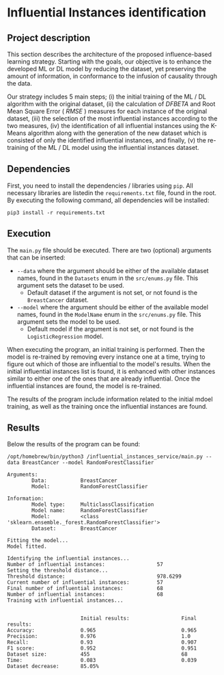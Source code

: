 # Influential Instances identification

## Project description
This section describes the architecture of the proposed influence-based learning strategy. Starting with the goals, our objective is to enhance the developed ML or DL model by reducing the dataset, yet preserving the amount of information, in conformance to the infusion of causality through the data. 

Our strategy includes 5 main steps; (i) the initial training of the ML / DL algorithm with the original dataset, (ii) the calculation of $DFBETA$ and Root Mean Square Error ( $RMSE$ ) measures for each instance of the original dataset, (iii) the selection of the most influential instances according to the two measures, (iv) the identification of all influential instances using the K-Means algorithm along with the generation of the new dataset which is consisted of only the identified influential instances, and finally, (v) the re-training of the ML / DL model using the influential instances dataset.

## Dependencies

First, you need to install the dependencies / libraries using `pip`. All necessary libraries are listedin the `requirements.txt` file, found in the root. By executing the following command, all dependencies will be installed: 

    pip3 install -r requirements.txt

## Execution

The `main.py` file should be executed. There are two (optional) arguments that can be inserted: 

* `--data` where the argument should be either of the available dataset names, found in the `Datasets` enum in the `src/enums.py` file. This argument sets the dataset to be used. 
    * Default dataset if the argument is not set, or not found is the `BreastCancer` dataset.
* `--model` where the argument should be either of the available model names, found in the `ModelName` enum in the `src/enums.py` file. This argument sets the model to be used. 
    * Default model if the argument is not set, or not found is the `LogisticRegression` model.

When executing the program, an initial training is performed. Then the model is re-trained by removing every instance one at a time, trying to figure out which of those are influential to the model's results. When the initial influential instances list is found, it is enhanced with other instances similar to either one of the ones that are already influential. Once the influential instances are found, the model is re-trained.

The results of the program include information related to the initial mdoel training, as well as the training once the influential instances are found. 

## Results

Below the results of the program can be found: 

    /opt/homebrew/bin/python3 /influential_instances_service/main.py --data BreastCancer --model RandomForestClassifier

```
Arguments:
        Data:           BreastCancer
        Model:          RandomForestClassifier

Information:
        Model type:     MulticlassClassification
        Model name:     RandomForestClassifier
        Model:          <class 'sklearn.ensemble._forest.RandomForestClassifier'>
        Dataset:        BreastCancer

Fitting the model...
Model fitted.

Identifying the influential instances...
Number of influential instances:                 57
Setting the threshold distance...
Threshold distance:                              978.6299
Current number of influential instances:         57
Final number of influential instances:           68
Number of influential instances:                 68
Training with influential instances...


                        Initial results:                 Final results:
Accuracy:               0.965                            0.965
Precision:              0.976                            1.0
Recall:                 0.93                             0.907
F1 score:               0.952                            0.951
Dataset size:           455                              68
Time:                   0.083                            0.039
Dataset decrease:       85.05%
```